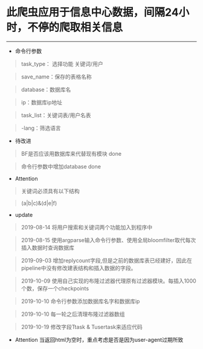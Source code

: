 # 此爬虫应用于信息中心数据，间隔24小时，不停的爬取相关信息

---

* 命令行参数
> task_type： 选择功能 关键词/用户

> save_name：保存的表格名称

> database：数据库名

> ip：数据库ip地址

> task_list：关键词表/用户名表

> -lang：筛选语言

* 待改进
> BF是否应该用数据库来代替现有模块 done

> 命令行参数中增加database done

* Attention
> 关键词必须具有以下结构

> (a|b|c)&(d|e|f)

* update
> 2019-08-14	将用户搜索和关键词两个功能加入到程序中

> 2019-08-15	使用argparse输入命令行参数、使用全局bloomfilter取代每次插入数据时查询数据库

> 2019-09-03	增加replycount字段,但是之前的数据库表已经建好，因此在pipeline中没有修改建表结构和插入数据的字段。

> 2019-10-09	使用自己实现的布隆过滤器代理原有过滤器模块。每插入1000个数，保存一个checkpoints

> 2019-10-10	命令行参数添加数据库名字和数据库ip

> 2019-10-10	每一轮之后清理布隆过滤器数组

> 2019-10-19	修改字段Ttask & Tusertask来适应代码

* Attention
当返回html为空时，重点考虑是否是因为user-agent过期所致
